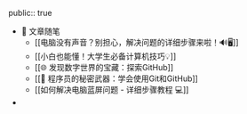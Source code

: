 public:: true

- 💬 文章随笔
	- [[电脑没有声音？别担心，解决问题的详细步骤来啦！🔊🖥️]]
	- [[小白也能懂！大学生必备计算机技巧💡]]
	- [[🌐 发现数字世界的宝藏：探索GitHub]]
	- [[🚀 程序员的秘密武器：学会使用Git和GitHub]]
	- [[如何解决电脑蓝屏问题 - 详细步骤教程 💻]]
-